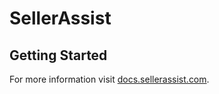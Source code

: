 # SellerAssist

## Getting Started

For more information visit [docs.sellerassist.com](https://docs.sellerassist.com).
